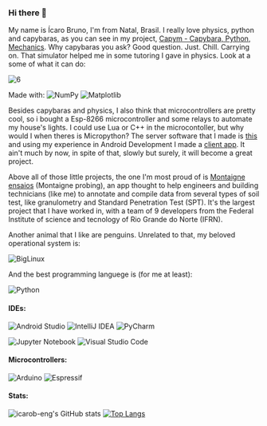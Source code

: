 ### Hi there 👋

My name is Ícaro Bruno, I'm from Natal, Brasil. I really love physics, python and capybaras, as you can see in my project, [Capym - Capybara, Python, Mechanics](github.com/icarob-eng/capym). Why capybaras you ask? Good question. Just. Chill. Carrying on. That simulator helped me in some tutoring I gave in physics. Look at a some of what it can do:

![6](https://user-images.githubusercontent.com/54824248/190836948-6e80aea5-7f31-477d-bfbf-8cf575368805.gif)

Made with:
![NumPy](https://img.shields.io/badge/numpy-%23013243.svg?style=for-the-badge&logo=numpy&logoColor=white)
![Matplotlib](https://img.shields.io/badge/Matplotlib-%23#ffffff.svg?style=for-the-badge&logo=Matplotlib&logoColor=white)

Besides capybaras and physics, I also think that microcontrollers are pretty cool, so i bought a Esp-8266 microcontroller and some relays to automate my house's lights. I could use Lua or C++ in the microcontoller, but why would I when theres is Micropython? The server software that I made is [this](github.com/icarob-eng/home-control-mc) and using my experience in Android Development I made a [client app](github.com/icarob-eng/home-control-client). It ain't much by now, in spite of that, slowly but surely, it will become a great project.

Above all of those little projects, the one I'm most proud of is [Montaigne ensaios](https://github.com/Montaigne-ensaios/montaigne_app) (Montaigne probing), an app thought to help engineers and building technicians (like me) to annotate and compile data from several types of soil test, like granulometry and Standard Penetration Test (SPT). It's the largest project that I have worked in, with a team of 9 developers from the Federal Institute of science and tecnology of Rio Grande do Norte (IFRN).

Another animal that I like are penguins. Unrelated to that, my beloved operational system is:

![BigLinux](https://img.shields.io/badge/-BigLinux-%230079C1?style=for-the-badge&)

And the best programming languege is (for me at least):

![Python](https://img.shields.io/badge/python-3670A0?style=for-the-badge&logo=python&logoColor=ffdd54)

#### IDEs:

![Android Studio](https://img.shields.io/badge/Android%20Studio-3DDC84.svg?style=for-the-badge&logo=android-studio&logoColor=white)
![IntelliJ IDEA](https://img.shields.io/badge/IntelliJIDEA-000000.svg?style=for-the-badge&logo=intellij-idea&logoColor=white)
![PyCharm](https://img.shields.io/badge/pycharm-143?style=for-the-badge&logo=pycharm&logoColor=black&color=black&labelColor=green)

![Jupyter Notebook](https://img.shields.io/badge/jupyter-%23FA0F00.svg?style=for-the-badge&logo=jupyter&logoColor=white)
![Visual Studio Code](https://img.shields.io/badge/Visual%20Studio%20Code-0078d7.svg?style=for-the-badge&logo=visual-studio-code&logoColor=white)

#### Microcontrollers:
![Arduino](https://img.shields.io/badge/Arduino-00979D?style=for-the-badge&logo=Arduino&logoColor=white)
![Espressif](https://img.shields.io/badge/espressif-E7352C?style=for-the-badge&logo=espressif&logoColor=white)

#### Stats:
![icarob-eng's GitHub stats](https://github-readme-stats.vercel.app/api?username=icarob-eng&show_icons=true&theme=tokyonight&hide=stars&inclue_all_commits=true)
[![Top Langs](https://github-readme-stats.vercel.app/api/top-langs/?username=icarob-eng&layout=compact&theme=tokyonight)](https://github.com/anuraghazra/github-readme-stats)
